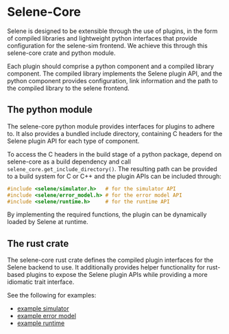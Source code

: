 # Selene-Core

Selene is designed to be extensible through the use of plugins, in the form
of compiled libraries and lightweight python interfaces that provide configuration
for the selene-sim frontend. We achieve this through this selene-core crate and
python module.

Each plugin should comprise a python component and a compiled library component.
The compiled library implements the Selene plugin API, and the python component
provides configuration, link information and the path to the compiled library to
the selene frontend.

## The python module

The selene-core python module provides interfaces for plugins to adhere to. It also
provides a bundled include directory, containing C headers for the Selene plugin API
for each type of component.

To access the C headers in the build stage of a python package, depend on selene-core
as a build dependency and call `selene_core.get_include_directory()`. The resulting
path can be provided to a build system for C or C++ and the plugin APIs can be included
through:
```c
#include <selene/simulator.h>   # for the simulator API
#include <selene/error_model.h> # for the error model API
#include <selene/runtime.h>     # for the runtime API
```

By implementing the required functions, the plugin can be dynamically loaded by Selene
at runtime.

## The rust crate

The selene-core rust crate defines the compiled plugin interfaces for the Selene
backend to use. It additionally provides helper functionality for rust-based plugins
to expose the Selene plugin APIs while providing a more idiomatic trait interface.

See the following for examples:
- [example simulator](examples/simulator/rust/lib.rs)
- [example error model](examples/error_model/rust/lib.rs)
- [example runtime](examples/runtime/rust/lib.rs)
